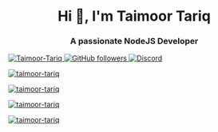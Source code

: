 <h1 align="center">Hi 👋, I'm Taimoor Tariq</h1>
<h3 align="center">A passionate NodeJS Developer</h3>
<a href="#">
  <p align="left">
    <img alt="Taimoor-Tariq" src="https://komarev.com/ghpvc/?username=Taimoor-Tariq&label=Profile%20views&color=018e7e&style=flat-square" />
    <img alt="GitHub followers" src="https://img.shields.io/github/followers/taimoor-tariq?style=flat-square">
  <!--   <img alt="Twitter Follow" src="https://img.shields.io/twitter/follow/_TaimoorTariq?style=flat-square"> -->
    <img alt="Discord" src="https://img.shields.io/discord/790724326722633758?label=discord&style=flat-square">
  </p>


  <!--<h3 align="left">Languages and Tools:</h3>
  <p align="left"> <a href="https://www.blender.org/" target="_blank"> <img src="https://download.blender.org/branding/community/blender_community_badge_white.svg" alt="blender" width="40" height="40"/> </a> <a href="https://getbootstrap.com" target="_blank"> <img src="https://devicons.github.io/devicon/devicon.git/icons/bootstrap/bootstrap-plain.svg" alt="bootstrap" width="40" height="40"/> </a> <a href="https://www.w3schools.com/css/" target="_blank"> <img src="https://devicons.github.io/devicon/devicon.git/icons/css3/css3-original-wordmark.svg" alt="css3" width="40" height="40"/> </a> <a href="https://expressjs.com" target="_blank"> <img src="https://devicons.github.io/devicon/devicon.git/icons/express/express-original-wordmark.svg" alt="express" width="40" height="40"/> </a> <a href="https://heroku.com" target="_blank"> <img src="https://www.vectorlogo.zone/logos/heroku/heroku-icon.svg" alt="heroku" width="40" height="40"/> </a> <a href="https://www.w3.org/html/" target="_blank"> <img src="https://devicons.github.io/devicon/devicon.git/icons/html5/html5-original-wordmark.svg" alt="html5" width="40" height="40"/> </a> <a href="https://www.adobe.com/in/products/illustrator.html" target="_blank"> <img src="https://www.vectorlogo.zone/logos/adobe_illustrator/adobe_illustrator-icon.svg" alt="illustrator" width="40" height="40"/> </a> <a href="https://developer.mozilla.org/en-US/docs/Web/JavaScript" target="_blank"> <img src="https://devicons.github.io/devicon/devicon.git/icons/javascript/javascript-original.svg" alt="javascript" width="40" height="40"/> </a> <a href="https://www.mongodb.com/" target="_blank"> <img src="https://devicons.github.io/devicon/devicon.git/icons/mongodb/mongodb-original-wordmark.svg" alt="mongodb" width="40" height="40"/> </a> <a href="https://www.mysql.com/" target="_blank"> <img src="https://devicons.github.io/devicon/devicon.git/icons/mysql/mysql-original-wordmark.svg" alt="mysql" width="40" height="40"/> </a> <a href="https://nodejs.org" target="_blank"> <img src="https://devicons.github.io/devicon/devicon.git/icons/nodejs/nodejs-original-wordmark.svg" alt="nodejs" width="40" height="40"/> </a> <a href="https://www.photoshop.com/en" target="_blank"> <img src="https://devicons.github.io/devicon/devicon.git/icons/photoshop/photoshop-plain.svg" alt="photoshop" width="40" height="40"/> </a> <a href="https://postman.com" target="_blank"> <img src="https://www.vectorlogo.zone/logos/getpostman/getpostman-icon.svg" alt="postman" width="40" height="40"/> </a> <a href="https://pugjs.org" target="_blank"> <img src="https://cdn.worldvectorlogo.com/logos/pug.svg" alt="pug" width="40" height="40"/> </a> <a href="https://www.sqlite.org/" target="_blank"> <img src="https://www.vectorlogo.zone/logos/sqlite/sqlite-icon.svg" alt="sqlite" width="40" height="40"/> </a> </p>-->


  <p><img src="https://metrics.lecoq.io/Taimoor-Tariq" alt="taimoor-tariq" /></p>

  <p><img src="https://github-readme-stats.vercel.app/api?username=taimoor-tariq&show_icons=true&theme=dark&locale=en&count_private=true" alt="taimoor-tariq" /></p>

  <p><img src="https://github-readme-streak-stats.herokuapp.com/?user=taimoor-tariq&theme=dark" alt="taimoor-tariq" /></p>

  <p><img src="https://github-readme-stats.vercel.app/api/top-langs?username=taimoor-tariq&show_icons=true&theme=dark&locale=en&layout=compact" alt="taimoor-tariq" /></p>
</a>

